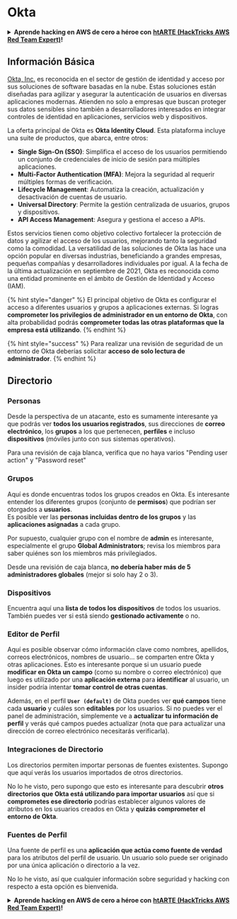 # Okta

<details>

<summary><strong>Aprende hacking en AWS de cero a héroe con</strong> <a href="https://training.hacktricks.xyz/courses/arte"><strong>htARTE (HackTricks AWS Red Team Expert)</strong></a><strong>!</strong></summary>

Otras formas de apoyar a HackTricks:

* Si quieres ver a tu **empresa anunciada en HackTricks** o **descargar HackTricks en PDF** revisa los [**PLANES DE SUSCRIPCIÓN**](https://github.com/sponsors/carlospolop)!
* Consigue el [**merchandising oficial de PEASS & HackTricks**](https://peass.creator-spring.com)
* Descubre [**La Familia PEASS**](https://opensea.io/collection/the-peass-family), nuestra colección de [**NFTs**](https://opensea.io/collection/the-peass-family) exclusivos
* **Únete al** 💬 [**grupo de Discord**](https://discord.gg/hRep4RUj7f) o al [**grupo de telegram**](https://t.me/peass) o **sígueme** en **Twitter** 🐦 [**@hacktricks_live**](https://twitter.com/hacktricks_live)**.**
* **Comparte tus trucos de hacking enviando PRs a los repositorios de github de** [**HackTricks**](https://github.com/carlospolop/hacktricks) y [**HackTricks Cloud**](https://github.com/carlospolop/hacktricks-cloud).

</details>

## Información Básica

[Okta, Inc.](https://www.okta.com/) es reconocida en el sector de gestión de identidad y acceso por sus soluciones de software basadas en la nube. Estas soluciones están diseñadas para agilizar y asegurar la autenticación de usuarios en diversas aplicaciones modernas. Atienden no solo a empresas que buscan proteger sus datos sensibles sino también a desarrolladores interesados en integrar controles de identidad en aplicaciones, servicios web y dispositivos.

La oferta principal de Okta es **Okta Identity Cloud**. Esta plataforma incluye una suite de productos, que abarca, entre otros:

- **Single Sign-On (SSO)**: Simplifica el acceso de los usuarios permitiendo un conjunto de credenciales de inicio de sesión para múltiples aplicaciones.
- **Multi-Factor Authentication (MFA)**: Mejora la seguridad al requerir múltiples formas de verificación.
- **Lifecycle Management**: Automatiza la creación, actualización y desactivación de cuentas de usuario.
- **Universal Directory**: Permite la gestión centralizada de usuarios, grupos y dispositivos.
- **API Access Management**: Asegura y gestiona el acceso a APIs.

Estos servicios tienen como objetivo colectivo fortalecer la protección de datos y agilizar el acceso de los usuarios, mejorando tanto la seguridad como la comodidad. La versatilidad de las soluciones de Okta las hace una opción popular en diversas industrias, beneficiando a grandes empresas, pequeñas compañías y desarrolladores individuales por igual. A la fecha de la última actualización en septiembre de 2021, Okta es reconocida como una entidad prominente en el ámbito de Gestión de Identidad y Acceso (IAM).

{% hint style="danger" %}
El principal objetivo de Okta es configurar el acceso a diferentes usuarios y grupos a aplicaciones externas. Si logras **comprometer los privilegios de administrador en un entorno de Okta**, con alta probabilidad podrás **comprometer todas las otras plataformas que la empresa está utilizando**.
{% endhint %}

{% hint style="success" %}
Para realizar una revisión de seguridad de un entorno de Okta deberías solicitar **acceso de solo lectura de administrador**.
{% endhint %}

## Directorio

### Personas

Desde la perspectiva de un atacante, esto es sumamente interesante ya que podrás ver **todos los usuarios registrados**, sus direcciones de **correo electrónico**, los **grupos** a los que pertenecen, **perfiles** e incluso **dispositivos** (móviles junto con sus sistemas operativos).

Para una revisión de caja blanca, verifica que no haya varios "Pending user action" y "Password reset"

### Grupos

Aquí es donde encuentras todos los grupos creados en Okta. Es interesante entender los diferentes grupos (conjunto de **permisos**) que podrían ser otorgados a **usuarios**.\
Es posible ver las **personas incluidas dentro de los grupos** y las **aplicaciones asignadas** a cada grupo.

Por supuesto, cualquier grupo con el nombre de **admin** es interesante, especialmente el grupo **Global Administrators**; revisa los miembros para saber quiénes son los miembros más privilegiados.

Desde una revisión de caja blanca, **no debería haber más de 5 administradores globales** (mejor si solo hay 2 o 3).

### Dispositivos

Encuentra aquí una **lista de todos los dispositivos** de todos los usuarios. También puedes ver si está siendo **gestionado activamente** o no.

### Editor de Perfil

Aquí es posible observar cómo información clave como nombres, apellidos, correos electrónicos, nombres de usuario... se comparten entre Okta y otras aplicaciones. Esto es interesante porque si un usuario puede **modificar en Okta un campo** (como su nombre o correo electrónico) que luego es utilizado por una **aplicación externa** para **identificar** al usuario, un insider podría intentar **tomar control de otras cuentas**.

Además, en el perfil **`User (default)`** de Okta puedes ver **qué campos** tiene cada **usuario** y cuáles son **editables** por los usuarios. Si no puedes ver el panel de administración, simplemente ve a **actualizar tu información de perfil** y verás qué campos puedes actualizar (nota que para actualizar una dirección de correo electrónico necesitarás verificarla).

### Integraciones de Directorio

Los directorios permiten importar personas de fuentes existentes. Supongo que aquí verás los usuarios importados de otros directorios.

No lo he visto, pero supongo que esto es interesante para descubrir **otros directorios que Okta está utilizando para importar usuarios** así que si **comprometes ese directorio** podrías establecer algunos valores de atributos en los usuarios creados en Okta y **quizás comprometer el entorno de Okta**.

### Fuentes de Perfil

Una fuente de perfil es una **aplicación que actúa como fuente de verdad** para los atributos del perfil de usuario. Un usuario solo puede ser originado por una única aplicación o directorio a la vez.

No lo he visto, así que cualquier información sobre seguridad y hacking con respecto a esta opción es bienvenida.

<details>

<summary><strong>Aprende hacking en AWS de cero a héroe con</strong> <a href="https://training.hacktricks.xyz/courses/arte"><strong>htARTE (HackTricks AWS Red Team Expert)</strong></a><strong>!</strong></summary>

Otras formas de apoyar a HackTricks:

* Si quieres ver a tu **empresa anunciada en HackTricks** o **descargar HackTricks en PDF** revisa los [**PLANES DE SUSCRIPCIÓN**](https://github.com/sponsors/carlospolop)!
* Consigue el [**merchandising oficial de PEASS & HackTricks**](https://peass.creator-spring.com)
* Descubre [**La Familia PEASS**](https://opensea.io/collection/the-peass-family), nuestra colección de [**NFTs**](https://opensea.io/collection/the-peass-family) exclusivos
* **Únete al** 💬 [**grupo de Discord**](https://discord.gg/hRep4RUj7f) o al [**grupo de telegram**](https://t.me/peass) o **sígueme** en **Twitter** 🐦 [**@hacktricks_live**](https://twitter.com/hacktricks_live)**.**
* **Comparte tus trucos de hacking enviando PRs a los repositorios de github de** [**HackTricks**](https://github.com/carlospolop/hacktricks) y [**HackTricks Cloud**](https://github.com/carlospolop/hacktricks-cloud).

</details>
